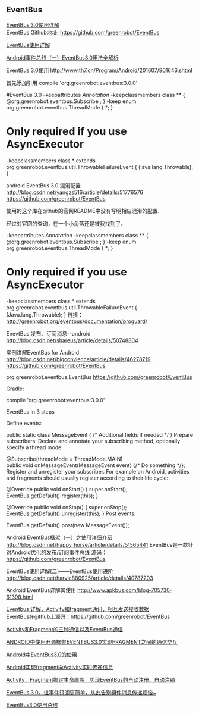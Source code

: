 EventBus
---------

[EventBus 3.0使用详解](https://www.jianshu.com/p/f9ae5691e1bb)  
EventBus Github地址: https://github.com/greenrobot/EventBus

[EventBus使用详解](https://blog.csdn.net/u012317510/article/details/78935720)  

[Android事件总线（一）EventBus3.0用法全解析](https://blog.csdn.net/itachi85/article/details/52205464)  

EventBus 3.0使用
http://www.th7.cn/Program/Android/201607/901646.shtml

首先添加引用
compile 'org.greenrobot:eventbus:3.0.0'

#EventBus 3.0
-keepattributes *Annotation*
-keepclassmembers class ** {
    @org.greenrobot.eventbus.Subscribe <methods>;
}
-keep enum org.greenrobot.eventbus.ThreadMode { *; }

# Only required if you use AsyncExecutor
-keepclassmembers class * extends org.greenrobot.eventbus.util.ThrowableFailureEvent {
    <init>(java.lang.Throwable);
}

android EventBus 3.0 混淆配置
http://blog.csdn.net/yangzs516/article/details/51776576
https://github.com/greenrobot/EventBus  

使用的这个库在github的官网README中没有写明相应混淆的配置.

经过对官网的查询，在一个小角落还是被我找到了。

-keepattributes *Annotation*
-keepclassmembers class ** {
    @org.greenrobot.eventbus.Subscribe <methods>;
}
-keep enum org.greenrobot.eventbus.ThreadMode { *; }

# Only required if you use AsyncExecutor
-keepclassmembers class * extends org.greenrobot.eventbus.util.ThrowableFailureEvent {
    <init>(Java.lang.Throwable);
}
链接：http://greenrobot.org/eventbus/documentation/proguard/


EnevtBus 发布、订阅消息--android
http://blog.csdn.net/shareus/article/details/50748804

实例讲解EventBus for Android
http://blog.csdn.net/bigconvience/article/details/46278719
https://github.com/greenrobot/EventBus


org.greenrobot.eventbus.EventBus
https://github.com/greenrobot/EventBus

Gradle:

compile 'org.greenrobot:eventbus:3.0.0'

EventBus in 3 steps

Define events:

public static class MessageEvent { /* Additional fields if needed */ }
Prepare subscribers: Declare and annotate your subscribing method, optionally specify a thread mode:

@Subscribe(threadMode = ThreadMode.MAIN)  
public void onMessageEvent(MessageEvent event) {/* Do something */};
Register and unregister your subscriber. For example on Android, activities and fragments should usually register according to their life cycle:

@Override
public void onStart() {
    super.onStart();
    EventBus.getDefault().register(this);
}

@Override
public void onStop() {
    super.onStop();
    EventBus.getDefault().unregister(this);
}
Post events:

EventBus.getDefault().post(new MessageEvent());


Android EventBus框架（一）之使用详细介绍
http://blog.csdn.net/happy_horse/article/details/51565441
EventBus是一款针对Android优化的发布/订阅事件总线
源码：https://github.com/greenrobot/EventBus

EventBus使用详解(二)——EventBus使用进阶
http://blog.csdn.net/harvic880925/article/details/40787203

Android EventBus详解其使用
http://www.apkbus.com/blog-705730-61398.html


[Eventbus 详解，Activity和fragment通讯，相互发送接收数据](https://blog.csdn.net/u013790519/article/details/49181857)  
EventBus在github上源码：https://github.com/greenrobot/EventBus  

[Activity和Fragment的三种通信以及EventBus通信](https://blog.csdn.net/jianesrq0724/article/details/54909911)  

[ANDROID中使用开源框架EVENTBUS3.0实现FRAGMENT之间的通信交互](https://www.cnblogs.com/panhouye/p/6420727.html)  

[Android中EventBus3.0的使用](https://blog.csdn.net/Captain_Magicer/article/details/54413786)  

[Android实现fragment向Activity实时传递信息](https://blog.csdn.net/s1674521/article/details/78318525)  

[Activity，Fragment绑定生命周期，实现EventBus的自动注册、自动注销](https://blog.csdn.net/u010755087/article/details/75308014)  

[EventBus 3.0，让事件订阅更简单，从此告别组件消息传递烦恼~](https://www.cnblogs.com/liushilin/p/6089785.html)  

[EventBus3.0使用总结](https://www.2cto.com/kf/201602/489989.html)  






